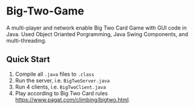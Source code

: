 # Big-Two-Game
A multi-player and network enable Big Two Card Game with GUI code in Java.
Used Object Orianted Porgramming, Java Swing Components, and multi-threading.

## Quick Start
1. Compile all `.java` files to `.class`
2. Run the server, i.e. `BigTwoServer.java`
3. Run 4 clients, i.e. `BigTwoClient.java`
4. Play according to Big Two Card rules https://www.pagat.com/climbing/bigtwo.html.
